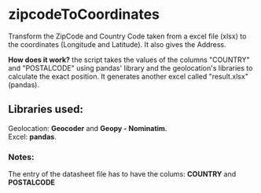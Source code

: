 # zipcodeToCoordinates
Transform the ZipCode and Country Code taken from a excel file (xlsx) to the coordinates (Longitude and Latitude). It also gives the Address.

**How does it work?** the script takes the values of the columns "COUNTRY" and "POSTALCODE" using pandas' library and the geolocation's libraries to calculate the exact position. It generates another excel called "result.xlsx" (pandas).

## Libraries used:  
Geolocation: **Geocoder** and **Geopy - Nominatim**.  
Excel: **pandas**.  

### Notes: 
The entry of the datasheet file has to have the colums: **COUNTRY** and **POSTALCODE** 
